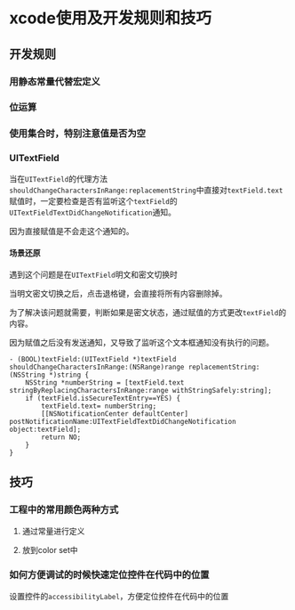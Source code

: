 # xcode使用及开发规则和技巧

## 开发规则

### 用静态常量代替宏定义

### 位运算

### 使用集合时，特别注意值是否为空

### UITextField

当在`UITextField`的代理方法`shouldChangeCharactersInRange:replacementString`中直接对`textField.text`赋值时，一定要检查是否有监听这个`textField`的`UITextFieldTextDidChangeNotification`通知。

因为直接赋值是不会走这个通知的。

#### 场景还原

遇到这个问题是在`UITextField`明文和密文切换时

当明文密文切换之后，点击退格键，会直接将所有内容删除掉。

为了解决该问题就需要，判断如果是密文状态，通过赋值的方式更改`textField`的内容。

因为赋值之后没有发送通知，又导致了监听这个文本框通知没有执行的问题。

```
- (BOOL)textField:(UITextField *)textField shouldChangeCharactersInRange:(NSRange)range replacementString:(NSString *)string {
    NSString *numberString = [textField.text stringByReplacingCharactersInRange:range withStringSafely:string];
    if (textField.isSecureTextEntry==YES) {
        textField.text= numberString;
        [[NSNotificationCenter defaultCenter] postNotificationName:UITextFieldTextDidChangeNotification object:textField];
        return NO;
    }
}
```

## 技巧

### 工程中的常用颜色两种方式

1. 通过常量进行定义

2. 放到color set中

### 如何方便调试的时候快速定位控件在代码中的位置

设置控件的`accessibilityLabel`，方便定位控件在代码中的位置
